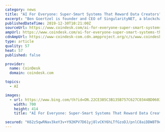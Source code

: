 ```yaml
---
category: news
title: "AI For Everyone: Super-Smart Systems That Reward Data Creators"
excerpt: "Ben Goertzel is founder and CEO of SingularityNET, a blockchain-based AI marketplace project. As AI rapidly pervades every sector of the economy, there are few questions more urgent than who owns, controls and guides the data used to train AI systems, and the models and conclusions that AI learns from this data. Right now the answer tends to be ..."
publishedDateTime: 2019-12-30T10:21:00Z
sourceUrl: https://www.coindesk.com/ai-for-everyone-super-smart-systems-that-reward-data-creators
ampUrl: https://www.coindesk.com/ai-for-everyone-super-smart-systems-that-reward-data-creators?amp=1
cdnAmpUrl: https://www-coindesk-com.cdn.ampproject.org/c/s/www.coindesk.com/ai-for-everyone-super-smart-systems-that-reward-data-creators?amp=1
type: article
quality: 57
heat: 57
published: false

provider:
  name: CoinDesk
  domain: coindesk.com

topics:
  - AI

images:
  - url: https://www.bing.com/th?id=ON.22CE385C3B135B757C627C0344BD0603
    width: 700
    height: 414
    title: "AI For Everyone: Super-Smart Systems That Reward Data Creators"

secured: "K62z5qwRNav3keY3v+Y92KPV7D61yj8lvCKY6hLTfGzoDJ/pnlC8aiDDW8T9eF+kLgvW4HyC0GkogNSCGhuFRuRcyKByqGgshumuzqsJc829aumShVAbOiyDrZneUu/xL3/u1+uTW7PFFmuP5JY453EQR9kc+kJSK/9X39NIrKRk35pVXpie0jF1zO25c5s26ItMVHEoUqwCHEA5qrpUFDNS3URjt8wkBoSh5PTbZl7nBcWdh6QjCQ7q8pDRsdZbO2NTpKzZdGdznxYVs4J5QQ==;1WK5DPaI2AcJbEKwVsy8iw=="
---
```


